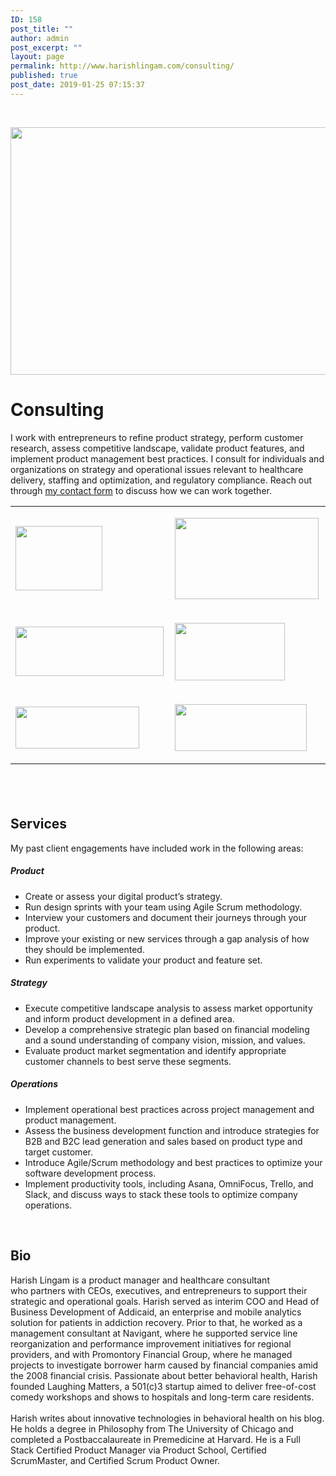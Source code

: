```yaml
---
ID: 158
post_title: ""
author: admin
post_excerpt: ""
layout: page
permalink: http://www.harishlingam.com/consulting/
published: true
post_date: 2019-01-25 07:15:37
---
```

<!-- wp:fl-builder/layout -->
<p>&nbsp;</p>
<p><a href="http://www.harishlingam.com/wp-content/uploads/2019/01/consulting-2204253_1920.png"><img class="wp-image-697 alignnone" src="http://www.harishlingam.com/wp-content/uploads/2019/01/consulting-2204253_1920-300x200.png" alt="" width="595" height="396" /></a></p>
<h1>Consulting</h1>
<p>I work with entrepreneurs to refine product strategy, perform customer research, assess competitive landscape, validate product features, and implement product management best practices. I consult for individuals and organizations on strategy and operational issues relevant to healthcare delivery, staffing and optimization, and regulatory compliance. Reach out through <a href="http://www.harishlingam.com/contact-me/">my contact form</a> to discuss how we can work together.</p>
<table>
<tbody>
<tr>
<td width="312">
<p><a href="http://www.harishlingam.com/wp-content/uploads/2019/01/Ata-logo-transp.png"><img class="wp-image-381 aligncenter" src="http://www.harishlingam.com/wp-content/uploads/2019/01/Ata-logo-transp.png" alt="" width="139" height="103" /></a></p>
</td>
<td width="312">
<p><a href="http://www.harishlingam.com/wp-content/uploads/2019/01/navigant.png"><img class=" wp-image-383 aligncenter" src="http://www.harishlingam.com/wp-content/uploads/2019/01/navigant-300x169.png" alt="" width="230" height="130" /></a></p>
</td>
</tr>
<tr>
<td width="312"><a href="http://www.harishlingam.com/wp-content/uploads/2019/01/harvard-logo.png"><img class="wp-image-594 aligncenter" src="http://www.harishlingam.com/wp-content/uploads/2019/01/harvard-logo-300x100.png" alt="" width="237" height="79" /></a></td>
<td width="312">
<p><a href="http://www.harishlingam.com/wp-content/uploads/2019/01/promontory.jpg"><img class=" wp-image-385 aligncenter" src="http://www.harishlingam.com/wp-content/uploads/2019/01/promontory-300x156.jpg" alt="" width="176" height="92" /></a></p>
</td>
</tr>
<tr>
<td width="312">
<p><a href="http://www.harishlingam.com/wp-content/uploads/2019/01/addicaid.png"><img class=" wp-image-380 aligncenter" src="http://www.harishlingam.com/wp-content/uploads/2019/01/addicaid-300x102.png" alt="" width="198" height="67" /></a></p>
</td>
<td width="312">
<p><a href="http://www.harishlingam.com/wp-content/uploads/2019/01/chicagomed.png"><img class=" wp-image-386 aligncenter" src="http://www.harishlingam.com/wp-content/uploads/2019/01/chicagomed-300x107.png" alt="" width="211" height="75" /></a></p>
</td>
</tr>
</tbody>
</table>
<h2> </h2>
<h2>Services</h2>
<p>My past client engagements have included work in the following areas:</p>
<h5>Product</h5>
<ul>
<li>Create or assess your digital product’s strategy.</li>
<li>Run design sprints with your team using Agile Scrum methodology.</li>
<li>Interview your customers and document their journeys through your product.</li>
<li>Improve your existing or new services through a gap analysis of how they should be implemented.</li>
<li>Run experiments to validate your product and feature set.</li>
</ul>
<h5>Strategy</h5>
<ul>
<li>Execute competitive landscape analysis to assess market opportunity and inform product development in a defined area.</li>
<li>Develop a comprehensive strategic plan based on financial modeling and a sound understanding of company vision, mission, and values.</li>
<li>Evaluate product market segmentation and identify appropriate customer channels to best serve these segments.</li>
</ul>
<h5>Operations</h5>
<ul>
<li>Implement operational best practices across project management and product management.</li>
<li>Assess the business development function and introduce strategies for B2B and B2C lead generation and sales based on product type and target customer.</li>
<li>Introduce Agile/Scrum methodology and best practices to optimize your software development process.</li>
<li>Implement productivity tools, including Asana, OmniFocus, Trello, and Slack, and discuss ways to stack these tools to optimize company operations.</li>
</ul>
<p>&nbsp;</p>
<h2>Bio</h2>
<div>Harish Lingam is a product manager and healthcare consultant who partners with CEOs, executives, and entrepreneurs to support their strategic and operational goals. Harish served as interim COO and Head of Business Development of Addicaid, an enterprise and mobile analytics solution for patients in addiction recovery. Prior to that, he worked as a management consultant at Navigant, where he supported service line reorganization and performance improvement initiatives for regional providers, and with Promontory Financial Group, where he managed projects to investigate borrower harm caused by financial companies amid the 2008 financial crisis. Passionate about better behavioral health, Harish founded Laughing Matters, a 501(c)3 startup aimed to deliver free-of-cost comedy workshops and shows to hospitals and long-term care residents.</div>
<div> </div>
<div>Harish writes about innovative technologies in behavioral health on his blog. He holds a degree in Philosophy from The University of Chicago and completed a Postbaccalaureate in Premedicine at Harvard. He is a Full Stack Certified Product Manager via Product School, Certified ScrumMaster, and Certified Scrum Product Owner.</div>
<!-- /wp:fl-builder/layout -->